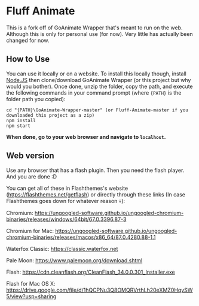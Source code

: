 # Fluff Animate
This is a fork off of GoAnimate Wrapper that's meant to run on the web. Although this is only for personal use (for now). Very little has actually been changed for now.
## How to Use
You can use it locally or on a website. To install this locally though, install [Node.JS](https://nodejs.org/en/) then clone/download GoAnimate Wrapper (or this project but why would you bother).	Once done, unzip the folder, copy the path, and execute the following commands in your command prompt (where `{PATH}` is the folder path you copied):
```console
cd "{PATH}\GoAnimate-Wrapper-master" (or Fluff-Animate-master if you downloaded this project as a zip)
npm install
npm start
```
**When done, go to your web browser and navigate to `localhost`.**
## Web version
Use any browser that has a flash plugin.
Then you need the flash player.
And you are done :D

You can get all of these in Flashthemes's website (https://flashthemes.net/getflash) or directly through these links (In case Flashthemes goes down for whatever reason 💀):

Chromium: https://ungoogled-software.github.io/ungoogled-chromium-binaries/releases/windows/64bit/67.0.3396.87-3

Chromium for Mac: https://ungoogled-software.github.io/ungoogled-chromium-binaries/releases/macos/x86_64/87.0.4280.88-1.1

Waterfox Classic: https://classic.waterfox.net

Pale Moon: https://www.palemoon.org/download.shtml

Flash: https://cdn.cleanflash.org/CleanFlash_34.0.0.301_Installer.exe

Flash for Mac OS X: https://drive.google.com/file/d/1hQCPNu3Q8OMQRVrthLh20eXMZ0HqvSW5/view?usp=sharing

